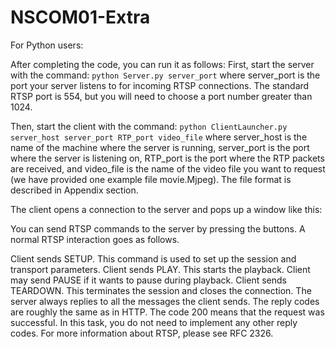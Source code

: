 # NSCOM01-Extra

For Python users:

After completing the code, you can run it as follows:
First, start the server with the command: `python Server.py server_port`
where server_port is the port your server listens to for incoming RTSP connections. The standard RTSP port is 554, but you will need to choose a port number greater than 1024.

Then, start the client with the command: `python ClientLauncher.py server_host server_port RTP_port video_file`
where server_host is the name of the machine where the server is running, server_port is the port where the server is listening on, RTP_port is the port where the RTP packets are received, and video_file is the name of the video file you want to request (we have provided one example file movie.Mjpeg). The file
format is described in Appendix section.


The client opens a connection to the server and pops up a window like this:

You can send RTSP commands to the server by pressing the buttons. A normal RTSP interaction goes as follows.

Client sends SETUP. This command is used to set up the session and transport parameters.
Client sends PLAY. This starts the playback.
Client may send PAUSE if it wants to pause during playback.
Client sends TEARDOWN. This terminates the session and closes the connection.
The server always replies to all the messages the client sends. The reply codes are roughly the same as in HTTP. The code 200 means that the request was successful. In this task, you do not need to implement any other reply codes. For more information about RTSP, please see RFC 2326.

